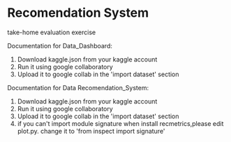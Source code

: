 # Recomendation System
 take-home evaluation exercise
 
Documentation for Data_Dashboard: 
 1. Download kaggle.json from your kaggle account 
 2. Run it using google collaboratory 
 3. Upload it to google collab in the 'import dataset' section

Documentation for Data Recomendation_System: 
 1. Download kaggle.json from your kaggle account 
 2. Run it using google collaboratory 
 3. Upload it to google collab in the 'import dataset' section
 4. if you can't import module signature when install recmetrics,please edit plot.py.
    change it to 'from inspect import signature'

